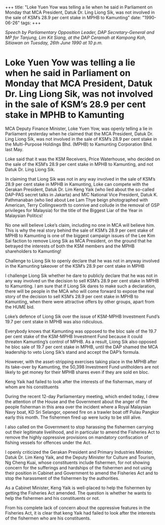 +++ 
title: "Loke Yuen Yow was telling a lie when he said in Parliament on Monday that MCA President, Datuk Dr. Ling Liong Sik, was not involved in the sale of KSM’s 28.9 per cent stake in MPHB to Kamunting"
date: "1990-06-26"
tags:
+++

_Speech by Parliamentary Opposition Leader, DAP Secretary-General and MP for Tanjung, Lim Kit Siang, at the DAP Ceramah at Kampong Koh, Sitiawan on Tuesday, 26th June 1990 at 10 p.m._

# Loke Yuen Yow was telling a lie when he said in Parliament on Monday that MCA President, Datuk Dr. Ling Liong Sik, was not involved in the sale of KSM’s 28.9 per cent stake in MPHB to Kamunting

MCA Deputy Finance Minister, Loke Yuen Yow, was openly telling a lie in Parliament yesterday when he claimed that the MCA President, Datuk Dr. Ling Liong Sik, was not involved in the sale of KSM’s 28.9 per cent stake in the Multi-Purpose Holdings Bhd. (MPHB) to Kamunting Corporation Bhd. last May.</u>

Loke said that it was the KSM Receivers, Price Waterhouse, who decided on the sale of the KSM’s 28.9 per cent stake in MPHB to Kamunting, and not Datuk Dr. Ling Liong Sik.

In claiming that Liong Sik was not in any way involved in the sale of KSM’s 28.9 per cent stake in MPHB in Kamunting, Loke can compete with the Gerakan President, Datuk Dr. Lim Keng Yaik (who lied about the so-called DAP-PAS secret talks in Jakarta) and MIC National Vice President, Datuk K. Pathmanaban (who lied about Lee Lam Thye beign photographed with American, Terry Collingsworth to connive and collude in the removal of GSP privileges for Malaysia) for the title of the Biggest Liar of the Year in Malaysian Politics!

No one will believe Loke’s claim, including no one in MCA will believe him. This is why the real story behind the sale of KSM’s 28.9 per cent stake of MPHB to Kamunting is one of the biggest campaign issues of the Lee Kim Sai faction to remove Liong Sik as MCA President, on the ground that he betrayed the interests of both the KSM members and the MPHB shareholders to Kamunting!

Challenge to Liong Sik to openly declare that he was not in anyway involved in the Kamunting takeover of the KSM’s 28.9 per cent stake in MPHB

I challenge Liong Sik whether he dare to publicly declare that he was not in any way involved un the decision to sell KSM’s 28.9 per cent stake in MPHB to Kamunting. I am sure that if Liong Sik dares to make such a declaration, there will be people in the MCA who will come forward to expose the real story of the decision to sell KSM’s 28.9 per cent stake in MPHB to Kamunting, when there were attractive offers by other groups, apart from the HUME bid.

Loke’s defence of Liong Sik over the issue of KSM-MPHB Investment Fund’s 19.7 per cent stake in MPHB was also ridiculous.

Everybody knows that Kamunting was opposed to the bloc sale of the 19.7 per cent stake of the KSM-MPHB Investment Fund because it could threaten Kamunting’s control of MPHB. As a result, Liong Sik also opposed he bloc sale of 19.7 per cent stake in MPHB, until the DAP shamed the MCA leadership to veto Liong Sik’s stand and accept the DAP’s formula.

However, with the asset-stripping exercises taking place in the MPHB after its take-over by Kamunting, the 50,398 Investment Fund unitholders are not likely to get money for their MPHB shares even if they are sold en bloc.

Keng Yaik had failed to look after the interests of the fisherman, many of whom are his constituents
	
During the recent 12-day Parliamentary meeting, which ended today, I drew the attention of the House and the Government about the anger of the people fisherman in this area over the incident where a Royal Malaysian Navy boat, KD Sri Selangor, opened fire on a trawler boat off Pulau Pangkor early this month. The fishermen fired up were lucky to be still alive.

I also called on the Government to stop harassing the fishermen carrying out their legitimate livelihood, and in particular to amend the Fisheries Act to remove the highly oppressive provisions on mandatory confiscation of fishing vessels for offences under the Act.

I openly criticized the Gerakan President and Primary Industries Minister, Datuk Dr. Lim Keng Yaik, and the Deputy Minister for Culture and Tourism, Ng Cheng Kuai, whose constituents include fishermen, for not showing concern for the sufferings and hardships of the fishermen and not using their position in Cabinet and Government to amend the Fisheries Act and to stop the harassment of the fishermen by the authorities.

As  a Cabinet Minister, Keng Yaik is well-placed to help the fishermen by getting the Fisheries Act amended. The question is whether he wants to help the fishermen and his constituents or not.

From his complete lack of concern about the oppressive features in the Fisheries Act, it is clear that keng Yaik had failed to look after the interests of the fishermen who are his constituents.
 
